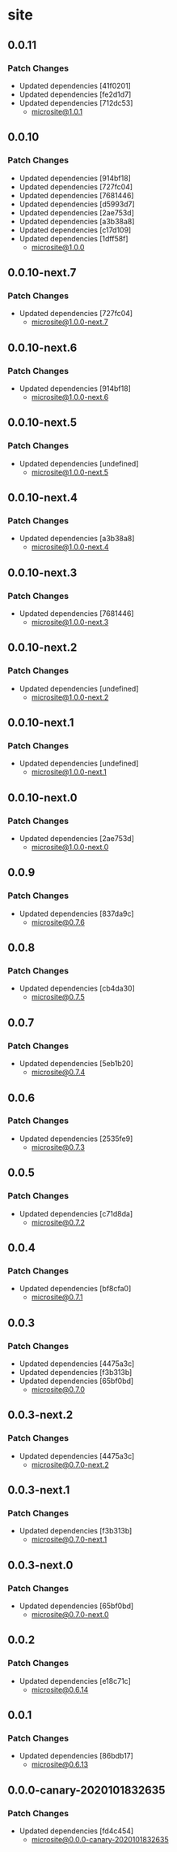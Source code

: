# site

## 0.0.11

### Patch Changes

- Updated dependencies [41f0201]
- Updated dependencies [fe2d1d7]
- Updated dependencies [712dc53]
  - microsite@1.0.1

## 0.0.10

### Patch Changes

- Updated dependencies [914bf18]
- Updated dependencies [727fc04]
- Updated dependencies [7681446]
- Updated dependencies [d5993d7]
- Updated dependencies [2ae753d]
- Updated dependencies [a3b38a8]
- Updated dependencies [c17d109]
- Updated dependencies [1dff58f]
  - microsite@1.0.0

## 0.0.10-next.7

### Patch Changes

- Updated dependencies [727fc04]
  - microsite@1.0.0-next.7

## 0.0.10-next.6

### Patch Changes

- Updated dependencies [914bf18]
  - microsite@1.0.0-next.6

## 0.0.10-next.5

### Patch Changes

- Updated dependencies [undefined]
  - microsite@1.0.0-next.5

## 0.0.10-next.4

### Patch Changes

- Updated dependencies [a3b38a8]
  - microsite@1.0.0-next.4

## 0.0.10-next.3

### Patch Changes

- Updated dependencies [7681446]
  - microsite@1.0.0-next.3

## 0.0.10-next.2

### Patch Changes

- Updated dependencies [undefined]
  - microsite@1.0.0-next.2

## 0.0.10-next.1

### Patch Changes

- Updated dependencies [undefined]
  - microsite@1.0.0-next.1

## 0.0.10-next.0

### Patch Changes

- Updated dependencies [2ae753d]
  - microsite@1.0.0-next.0

## 0.0.9

### Patch Changes

- Updated dependencies [837da9c]
  - microsite@0.7.6

## 0.0.8

### Patch Changes

- Updated dependencies [cb4da30]
  - microsite@0.7.5

## 0.0.7

### Patch Changes

- Updated dependencies [5eb1b20]
  - microsite@0.7.4

## 0.0.6

### Patch Changes

- Updated dependencies [2535fe9]
  - microsite@0.7.3

## 0.0.5

### Patch Changes

- Updated dependencies [c71d8da]
  - microsite@0.7.2

## 0.0.4

### Patch Changes

- Updated dependencies [bf8cfa0]
  - microsite@0.7.1

## 0.0.3

### Patch Changes

- Updated dependencies [4475a3c]
- Updated dependencies [f3b313b]
- Updated dependencies [65bf0bd]
  - microsite@0.7.0

## 0.0.3-next.2

### Patch Changes

- Updated dependencies [4475a3c]
  - microsite@0.7.0-next.2

## 0.0.3-next.1

### Patch Changes

- Updated dependencies [f3b313b]
  - microsite@0.7.0-next.1

## 0.0.3-next.0

### Patch Changes

- Updated dependencies [65bf0bd]
  - microsite@0.7.0-next.0

## 0.0.2

### Patch Changes

- Updated dependencies [e18c71c]
  - microsite@0.6.14

## 0.0.1

### Patch Changes

- Updated dependencies [86bdb17]
  - microsite@0.6.13

## 0.0.0-canary-2020101832635

### Patch Changes

- Updated dependencies [fd4c454]
  - microsite@0.0.0-canary-2020101832635
